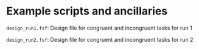 # Example scripts and ancillaries

`design_run1.fsf`:  Design file for congruent and incongruent tasks for run 1

`design_run2.fsf`:  Design file for congruent and incongruent tasks for run 2
